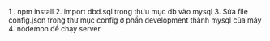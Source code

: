 1 .  npm install
2. import dbd.sql trong thưu mục db vào mysql
3.  Sửa file config.json trong  thư mục config ở phần development thành mysql của máy 
4. nodemon để chạy server

